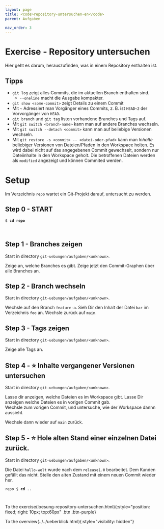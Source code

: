```yaml
---
layout: page
title: <code>repository-untersuchen-en</code>
parent: Aufgaben

nav_order: 3
---
```

# Exercise - Repository untersuchen

Hier geht es darum, herauszufinden, was in einem Repository enthalten ist.

## Tipps

* `git log` zeigt alles Commits, die im aktuellen Branch enthalten sind.
  - `--oneline` macht die Ausgabe kompakter.
* `git show <some-commit>` zeigt Details zu einem Commit
* Mit `~` Adressiert man Vorgänger eines Commits, 
  z. B. ist `HEAD~2` der Vorvorgänger von `HEAD`.
* `git branch` und `git tag` listen vorhandene Branches und Tags auf.
* Mit `git switch <branch-name>` kann man auf andere Branches wechseln.
* Mit `git switch --detach <commit>` kann man auf beliebige Versionen wechseln.
* Mit `git restore -s <commit> -- <datei-oder-pfad>` kann man *Inhalte* beliebiger Versionen 
  von Dateien/Pfaden in den Workspace holten. Es wird dabei nicht auf das angegebenen Commit
  gewechselt, sondern nur Dateiinhalte in den Workspace geholt. Die betroffenen Dateien 
  werden als `modified` angezeigt und können Commited werden.
   
# Setup

Im Verzeichnis `repo` wartet ein Git-Projekt darauf,
untersucht zu werden. 


<h2>Step 0 - START <!-- UEB/Repository untersuchen/0 --></h2>


<pre><code>$ <b>cd repo</b><br><br><br></code></pre>


<h2>Step 1 - Branches zeigen <!-- UEB/Repository untersuchen/1 --></h2>

Start in directory `git-uebungen/aufgaben/<unknown>`.

Zeige an, welche Branches es gibt.
Zeige jetzt den Commit-Graphen über alle Branches an.

<h2>Step 2 - Branch wechseln <!-- UEB/Repository untersuchen/2 --></h2>

Start in directory `git-uebungen/aufgaben/<unknown>`.

Wechsle auf den Branch `feature-a`.
Sieh Dir den Inhalt der Datei `bar` im Verzeichnis `foo` an.
Wechsle zurück auf `main`.

<h2>Step 3 - Tags zeigen <!-- UEB/Repository untersuchen/3 --></h2>

Start in directory `git-uebungen/aufgaben/<unknown>`.

Zeige alle Tags an.

<h2>Step 4 - ⭐ Inhalte vergangener Versionen untersuchen <!-- UEB/Repository untersuchen/4 --></h2>

Start in directory `git-uebungen/aufgaben/<unknown>`.

Lasse dir anzeigen, welche Dateien es im Workspace gibt.
Lasse Dir anzeigen welche Dateien es in vorigen Commit gab.            
Wechsle zum vorigen Commit, und untersuche, wie der Workspace dannn aussieht.

Wechsle dann wieder auf `main` zurück.

<h2>Step 5 - ⭐ Hole alten Stand einer einzelnen Datei zurück. <!-- UEB/Repository untersuchen/5 --></h2>

Start in directory `git-uebungen/aufgaben/<unknown>`.

Die Datei `hallo-welt` wurde nach dem `release1.0` bearbeitet.
Dem Kunden gefällt das nicht. Stelle den alten Zustand mit
einem neuen Commit wieder her. 


<pre><code>repo $ <b>cd ..</b><br><br><br></code></pre>


To the exercise(loesung-repository-untersuchen.html){:style="position: fixed; right: 10px; top:60px" .btn .btn-purple}

To the overview(../../ueberblick.html){:style="visibility: hidden"}

